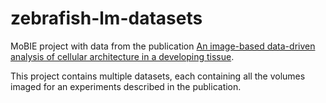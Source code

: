 # zebrafish-lm-datasets

MoBIE project with data from the publication [An image-based data-driven analysis of cellular architecture in a developing tissue](https://elifesciences.org/articles/55913).

This project contains multiple datasets, each containing all the volumes imaged for an experiments described in the publication.

